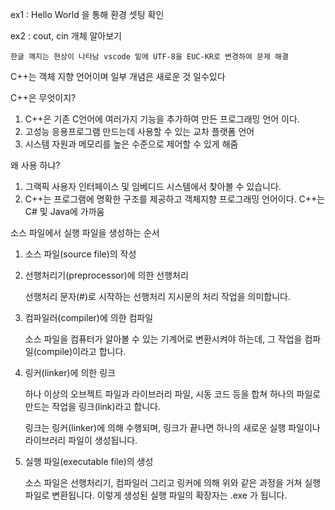 ex1 : Hello World 을 통해 환경 셋팅 확인  

ex2 : cout, cin 개체 알아보기
    
    한글 꺠지는 현상이 나타남 vscode 밑에 UTF-8을 EUC-KR로 변경하여 문제 해결

C++는 객체 지향 언어이며 일부 개념은 새로운 것 일수있다

C++은 무엇이지?
1) C++은 기존 C언어에 여러가지 기능을 추가하여 만든 프로그래밍 언어 이다.
2) 고성능 응용프로그램 만드는데 사용할 수 있는 교차 플랫폼 언어
3) 시스템 자원과 메모리를 높은 수준으로 제어할 수 있게 해줌

왜 사용 하냐?
1) 그랙픽 사용자 인터페이스 및 임베디드 시스템에서 찾아볼 수 있습니다.
2) C++는 프로그램에 명확한 구조를 제공하고 객체지향  프로그래밍 언어이다.
C++는 C# 및 Java에 가까움



소스 파일에서 실행 파일을 생성하는 순서
1. 소스 파일(source file)의 작성

2. 선행처리기(preprocessor)에 의한 선행처리

    선행처리 문자(#)로 시작하는 선행처리 지시문의 처리 작업을 의미합니다.

3. 컴파일러(compiler)에 의한 컴파일

    소스 파일을 컴퓨터가 알아볼 수 있는 기계어로 변환시켜야 하는데, 그 작업을 컴파일(compile)이라고 합니다.

4. 링커(linker)에 의한 링크

    하나 이상의 오브젝트 파일과 라이브러리 파일, 시동 코드 등을 합쳐 하나의 파일로 만드는 작업을 링크(link)라고 합니다.

    링크는 링커(linker)에 의해 수행되며, 링크가 끝나면 하나의 새로운 실행 파일이나 라이브러리 파일이 생성됩니다.
    
5. 실행 파일(executable file)의 생성

    소스 파일은 선행처리기, 컴파일러 그리고 링커에 의해 위와 같은 과정을 거쳐 실행 파일로 변환됩니다.
    이렇게 생성된 실행 파일의 확장자는 .exe 가 됩니다.
